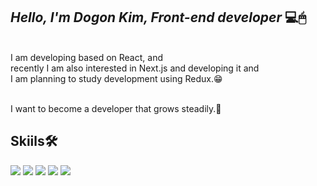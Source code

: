 ## _Hello, I'm Dogon Kim, Front-end developer_ 💻🖱

<br /> I am developing based on React, and <br> recently I am also interested in Next.js and developing it and <br> I am planning to study development using Redux.😁 

<br> I want to become a developer that grows steadily.🏃

## Skiils🛠

<img src="https://img.shields.io/badge/JavaScript-F7DF1E?style=for-the-badge&logo=JavaScript&logoColor=white"> <img src="https://img.shields.io/badge/TypeScript-3178C6?style=for-the-badge&logo=TypeScript&logoColor=white"> <img src="https://img.shields.io/badge/HTML5-E34F26?style=for-the-badge&logo=HTML5&logoColor=white"> <img src="https://img.shields.io/badge/CSS3-1572B6?style=for-the-badge&logo=HTML5&logoColor=white"> <img src="https://img.shields.io/badge/React-61DAFB?style=for-the-badge&logo=React&logoColor=white"> 
